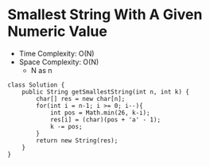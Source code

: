 # Smallest String With A Given Numeric Value

- Time Complexity: O(N)
- Space Complexity: O(N)
  - N as n

```
class Solution {
    public String getSmallestString(int n, int k) {
        char[] res = new char[n];
        for(int i = n-1; i >= 0; i--){
            int pos = Math.min(26, k-i);
            res[i] = (char)(pos + 'a' - 1);
            k -= pos;
        }
        return new String(res);
    }
}
```
